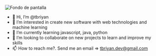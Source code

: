 ![Fondo de pantalla](/tbriyan/img/fondo.jpg)
- 👋 Hi, I’m @tbriyan
- 👀 I’m interested in create new software with web technologies and machine learning
- 🌱 I’m currently learning javascript, java, python
- 💞️ I’m looking to collaborate on new projects to learn and improve my skills
- 📫 How to reach me?. Send me an email => tbriyan.dev@gmail.com

<!---
tbriyan/tbriyan is a ✨ special ✨ repository because its `README.md` (this file) appears on your GitHub profile.
You can click the Preview link to take a look at your changes.
--->

